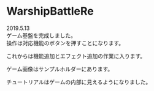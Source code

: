 # WarshipBattleRe  
2019.5.13  
ゲーム基盤を完成しました。  
操作は対応機能のボタンを押すことになります。

これからは機能追加とエフェクト追加の作業に入ります。

ゲーム画像はサンプルホルダーにあります。

チュートリアルはゲームの内部に見えるようになりました。
